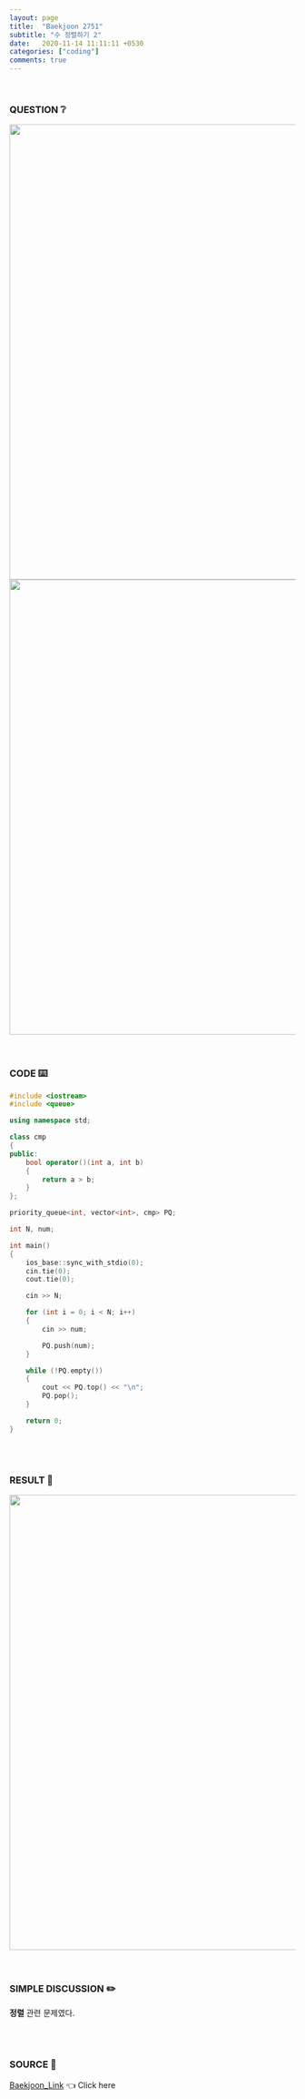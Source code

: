 ```yaml
---
layout: page
title:  "Baekjoon 2751"
subtitle: "수 정렬하기 2"
date:   2020-11-14 11:11:11 +0530
categories: ["coding"]
comments: true
---
```


<br>

### QUESTION ❔

<img src="{{ '/assets/baekjoon/2751.jpg' }}" style="width: 800px; height: auto; margin-left: auto; margin-right: auto; display: block;">
<img src="{{ '/assets/baekjoon/2751a.jpg' }}" style="width: 800px; height: auto; margin-left: auto; margin-right: auto; display: block;">  

<br>
<br>

### CODE ⌨️

```c++
#include <iostream>
#include <queue>

using namespace std;

class cmp
{
public:
	bool operator()(int a, int b)
	{
		return a > b;
	}
};

priority_queue<int, vector<int>, cmp> PQ;

int N, num;

int main()
{
	ios_base::sync_with_stdio(0);
	cin.tie(0);
	cout.tie(0);

	cin >> N;

	for (int i = 0; i < N; i++)
	{
		cin >> num;

		PQ.push(num);
	}

	while (!PQ.empty())
	{
		cout << PQ.top() << "\n";
		PQ.pop();
	}

	return 0;
}
```  

<br>
<br>

### RESULT 💛

<img src="{{ '/assets/baekjoon/2751r.jpg' }}" style="width: 800px; height: auto; margin-left: auto; margin-right: auto; display: block;">  

<br>
<br>

### SIMPLE DISCUSSION ✏️

**정렬** 관련 문제였다.  

<br>
<br>

### SOURCE 💎

[Baekjoon_Link][link] 👈 Click here  

<br>
<br>

<script src="https://utteranc.es/client.js"
        repo="DCherish/DCherish.github.io"
        issue-term="pathname"
        theme="boxy-light"
        crossorigin="anonymous"
        async>
</script>

[link]: https://www.acmicpc.net/problem/2751